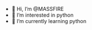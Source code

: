- 👋 Hi, I’m @MASSFIRE
- 👀 I’m interested in python
- 🌱 I’m currently learning python

<!---
MASSFIRE/MASSFIRE is a ✨ special ✨ repository because its `README.md` (this file) appears on your GitHub profile.
You can click the Preview link to take a look at your changes.
--->
